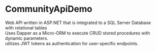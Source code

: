 # CommunityApiDemo
 
Web API written in ASP.NET that is integrated to a SQL Server Database with relational tables<br>
Uses Dapper as a Micro-ORM to execute CRUD stored procedures with dynamic parameters.<br>
utilizes JWT tokens as authentication for user-specific endpoints.
